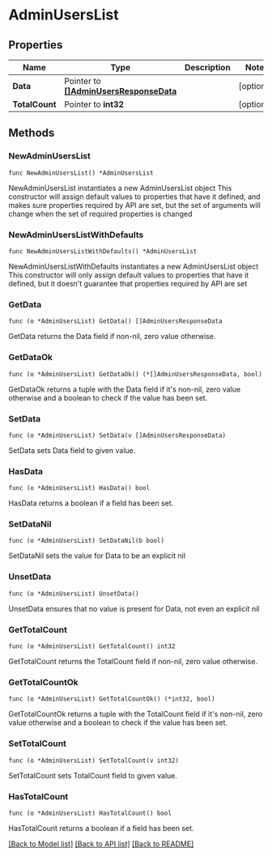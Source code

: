 # AdminUsersList

## Properties

Name | Type | Description | Notes
------------ | ------------- | ------------- | -------------
**Data** | Pointer to [**[]AdminUsersResponseData**](AdminUsersResponseData.md) |  | [optional] 
**TotalCount** | Pointer to **int32** |  | [optional] 

## Methods

### NewAdminUsersList

`func NewAdminUsersList() *AdminUsersList`

NewAdminUsersList instantiates a new AdminUsersList object
This constructor will assign default values to properties that have it defined,
and makes sure properties required by API are set, but the set of arguments
will change when the set of required properties is changed

### NewAdminUsersListWithDefaults

`func NewAdminUsersListWithDefaults() *AdminUsersList`

NewAdminUsersListWithDefaults instantiates a new AdminUsersList object
This constructor will only assign default values to properties that have it defined,
but it doesn't guarantee that properties required by API are set

### GetData

`func (o *AdminUsersList) GetData() []AdminUsersResponseData`

GetData returns the Data field if non-nil, zero value otherwise.

### GetDataOk

`func (o *AdminUsersList) GetDataOk() (*[]AdminUsersResponseData, bool)`

GetDataOk returns a tuple with the Data field if it's non-nil, zero value otherwise
and a boolean to check if the value has been set.

### SetData

`func (o *AdminUsersList) SetData(v []AdminUsersResponseData)`

SetData sets Data field to given value.

### HasData

`func (o *AdminUsersList) HasData() bool`

HasData returns a boolean if a field has been set.

### SetDataNil

`func (o *AdminUsersList) SetDataNil(b bool)`

 SetDataNil sets the value for Data to be an explicit nil

### UnsetData
`func (o *AdminUsersList) UnsetData()`

UnsetData ensures that no value is present for Data, not even an explicit nil
### GetTotalCount

`func (o *AdminUsersList) GetTotalCount() int32`

GetTotalCount returns the TotalCount field if non-nil, zero value otherwise.

### GetTotalCountOk

`func (o *AdminUsersList) GetTotalCountOk() (*int32, bool)`

GetTotalCountOk returns a tuple with the TotalCount field if it's non-nil, zero value otherwise
and a boolean to check if the value has been set.

### SetTotalCount

`func (o *AdminUsersList) SetTotalCount(v int32)`

SetTotalCount sets TotalCount field to given value.

### HasTotalCount

`func (o *AdminUsersList) HasTotalCount() bool`

HasTotalCount returns a boolean if a field has been set.


[[Back to Model list]](../README.md#documentation-for-models) [[Back to API list]](../README.md#documentation-for-api-endpoints) [[Back to README]](../README.md)


